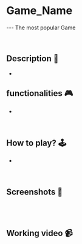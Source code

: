 # **Game_Name** 

--- The most popular Game 

<br>

## **Description 📃**
<!-- add your game description here  -->
- 

## **functionalities 🎮**
<!-- add functionalities over here -->
- 
<br>

## **How to play? 🕹️**
<!-- add the steps how to play games -->
- 

<br>

## **Screenshots 📸**

<br>
<!-- add your screenshots like this -->
<!-- ![image](url) -->

<br>

## **Working video 📹**
<!-- add your working video over here -->
